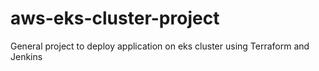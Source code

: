 # aws-eks-cluster-project
General project to deploy application on eks cluster using Terraform and Jenkins
